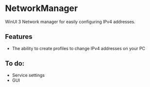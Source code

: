 # NetworkManager
WinUI 3 Network manager for easily configuring IPv4 addresses.

## Features
- The ability to create profiles to change IPv4 addresses on your PC






## To do:

- Service settings
- GUI
